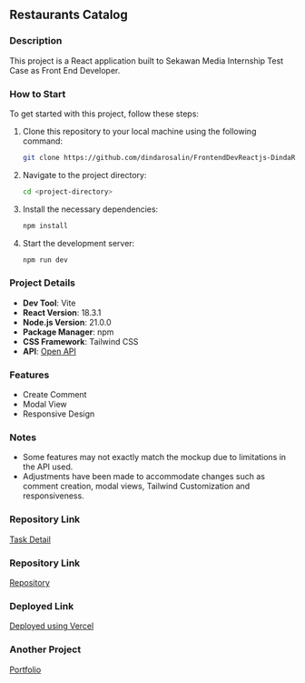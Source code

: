## Restaurants Catalog

### Description

This project is a React application built to Sekawan Media Internship Test Case as Front End Developer.

### How to Start

To get started with this project, follow these steps:

1. Clone this repository to your local machine using the following command:

   ```bash
   git clone https://github.com/dindarosalin/FrontendDevReactjs-DindaRosalinHusna
   ```

2. Navigate to the project directory:

   ```bash
   cd <project-directory>
   ```

3. Install the necessary dependencies:

   ```bash
   npm install
   ```

4. Start the development server:

   ```bash
   npm run dev
   ```

### Project Details

- **Dev Tool**: Vite
- **React Version**: 18.3.1
- **Node.js Version**: 21.0.0
- **Package Manager**: npm
- **CSS Framework**: Tailwind CSS
- **API**: [Open API](https://restaurant-api.dicoding.dev/)

### Features

- Create Comment
- Modal View
- Responsive Design

### Notes

- Some features may not exactly match the mockup due to limitations in the API used.
- Adjustments have been made to accommodate changes such as comment creation, modal views, Tailwind Customization and responsiveness.

### Repository Link

[Task Detail](https://career.sekawanmedia.co.id/uploads/technicaltest/1678689275_efca9bdbbf616539baea.pdf)

### Repository Link

[Repository](https://github.com/dindarosalin/FrontendDevReactjs-DindaRosalinHusna)

### Deployed Link

[Deployed using Vercel](https://frontend-dev-reactjs-dinda-rosalin-husna.vercel.app/)

### Another Project

[Portfolio](https://dindarosalin.vercel.app/)
